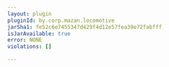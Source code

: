 ```yaml
---
layout: plugin
pluginId: by.corp.mazan.locomotive
jarSha1: fe52c6e7455347d429f4d12e57fea39e72fabfff
isJarAvailable: true
error: NONE
violations: []

---
```

